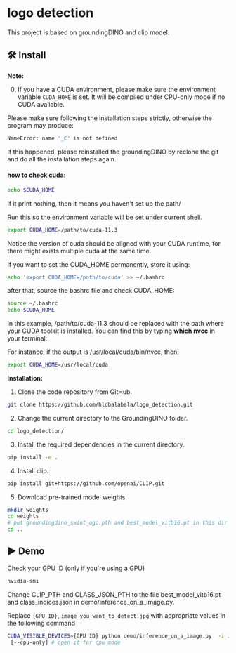 # logo detection 

This project is based on groundingDINO and clip model.

## :hammer_and_wrench: Install 

**Note:**

0. If you have a CUDA environment, please make sure the environment variable `CUDA_HOME` is set. It will be compiled under CPU-only mode if no CUDA available.

Please make sure following the installation steps strictly, otherwise the program may produce: 
```bash
NameError: name '_C' is not defined
```

If this happened, please reinstalled the groundingDINO by reclone the git and do all the installation steps again.

#### how to check cuda:
```bash
echo $CUDA_HOME
```
If it print nothing, then it means you haven't set up the path/

Run this so the environment variable will be set under current shell. 
```bash
export CUDA_HOME=/path/to/cuda-11.3
```

Notice the version of cuda should be aligned with your CUDA runtime, for there might exists multiple cuda at the same time. 

If you want to set the CUDA_HOME permanently, store it using:

```bash
echo 'export CUDA_HOME=/path/to/cuda' >> ~/.bashrc
```
after that, source the bashrc file and check CUDA_HOME:
```bash
source ~/.bashrc
echo $CUDA_HOME
```

In this example, /path/to/cuda-11.3 should be replaced with the path where your CUDA toolkit is installed. You can find this by typing **which nvcc** in your terminal:

For instance, 
if the output is /usr/local/cuda/bin/nvcc, then:
```bash
export CUDA_HOME=/usr/local/cuda
```
**Installation:**

1. Clone the code repository from GitHub.

```bash
git clone https://github.com/hldbalabala/logo_detection.git
```

2. Change the current directory to the GroundingDINO folder.

```bash
cd logo_detection/
```

3. Install the required dependencies in the current directory.

```bash
pip install -e .
```

4. Install clip.

```bash
pip install git+https://github.com/openai/CLIP.git
```

5. Download pre-trained model weights.

```bash
mkdir weights
cd weights
# put groundingdino_swint_ogc.pth and best_model_vitb16.pt in this dir
cd ..
```

## :arrow_forward: Demo
Check your GPU ID (only if you're using a GPU)

```bash
nvidia-smi
```
Change CLIP_PTH and CLASS_JSON_PTH to the file best_model_vitb16.pt and class_indices.json in demo/inference_on_a_image.py.

Replace `{GPU ID}`, `image_you_want_to_detect.jpg` with appropriate values in the following command

```bash
CUDA_VISIBLE_DEVICES={GPU ID} python demo/inference_on_a_image.py  -i image_you_want_to_detect.jpg
 [--cpu-only] # open it for cpu mode
```

